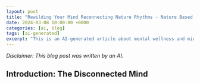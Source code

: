 ```yaml
---
layout: post
title: "Rewilding Your Mind Reconnecting Nature Rhythms - Nature Based Mindfulness Techniques"
date: 2024-03-08 10:00:00 +0000
categories: [ai, blog]
tags: [ai-generated]
excerpt: "This is an AI-generated article about mental wellness and mindfulness"
---
```


*Disclaimer: This blog post was written by an AI.*

## Introduction: The Disconnected Mind